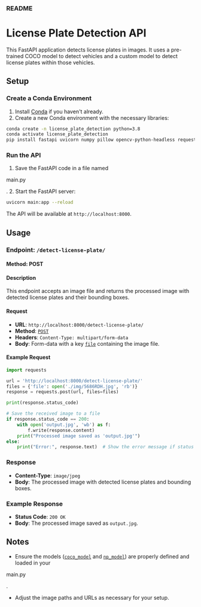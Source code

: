### README

# License Plate Detection API

This FastAPI application detects license plates in images. It uses a pre-trained COCO model to detect vehicles and a custom model to detect license plates within those vehicles.

## Setup

### Create a Conda Environment

1. Install [Conda](https://docs.conda.io/projects/conda/en/latest/user-guide/install/index.html) if you haven't already.
2. Create a new Conda environment with the necessary libraries:

```bash
conda create -n license_plate_detection python=3.8
conda activate license_plate_detection
pip install fastapi uvicorn numpy pillow opencv-python-headless requests ultralytics easyocr
```

### Run the API

1. Save the FastAPI code in a file named 

main.py

.
2. Start the FastAPI server:

```bash
uvicorn main:app --reload
```

The API will be available at `http://localhost:8000`.

## Usage

### Endpoint: `/detect-license-plate/`

#### Method: POST

#### Description

This endpoint accepts an image file and returns the processed image with detected license plates and their bounding boxes.

#### Request

- **URL**: `http://localhost:8000/detect-license-plate/`
- **Method**: [`POST`](command:_github.copilot.openSymbolFromReferences?%5B%22%22%2C%5B%7B%22uri%22%3A%7B%22scheme%22%3A%22file%22%2C%22authority%22%3A%22%22%2C%22path%22%3A%22%2FD%3A%2Fdevelopment%2Fcomputer-vision%2Ffast-api-license-plate%2FREADME.md%22%2C%22query%22%3A%22%22%2C%22fragment%22%3A%22%22%7D%2C%22pos%22%3A%7B%22line%22%3A39%2C%22character%22%3A13%7D%7D%5D%2C%22b89f4dd5-2277-4f4c-8f7f-8526e22ce16b%22%5D "Go to definition")
- **Headers**: `Content-Type: multipart/form-data`
- **Body**: Form-data with a key [`file`](command:_github.copilot.openSymbolFromReferences?%5B%22%22%2C%5B%7B%22uri%22%3A%7B%22scheme%22%3A%22file%22%2C%22authority%22%3A%22%22%2C%22path%22%3A%22%2FD%3A%2Fdevelopment%2Fcomputer-vision%2Ffast-api-license-plate%2FREADME.md%22%2C%22query%22%3A%22%22%2C%22fragment%22%3A%22%22%7D%2C%22pos%22%3A%7B%22line%22%3A22%2C%22character%22%3A30%7D%7D%5D%2C%22b89f4dd5-2277-4f4c-8f7f-8526e22ce16b%22%5D "Go to definition") containing the image file.

#### Example Request

```python
import requests

url = 'http://localhost:8000/detect-license-plate/'
files = {'file': open('./img/5686RDH.jpg', 'rb')}
response = requests.post(url, files=files)

print(response.status_code)

# Save the received image to a file
if response.status_code == 200:
    with open('output.jpg', 'wb') as f:
        f.write(response.content)
    print("Processed image saved as 'output.jpg'")
else:
    print("Error:", response.text)  # Show the error message if status is not 200
```

### Response

- **Content-Type**: `image/jpeg`
- **Body**: The processed image with detected license plates and bounding boxes.

### Example Response

- **Status Code**: `200 OK`
- **Body**: The processed image saved as `output.jpg`.

## Notes

- Ensure the models ([`coco_model`](command:_github.copilot.openSymbolFromReferences?%5B%22%22%2C%5B%7B%22uri%22%3A%7B%22scheme%22%3A%22file%22%2C%22authority%22%3A%22%22%2C%22path%22%3A%22%2FD%3A%2Fdevelopment%2Fcomputer-vision%2Ffast-api-license-plate%2FREADME.md%22%2C%22query%22%3A%22%22%2C%22fragment%22%3A%22%22%7D%2C%22pos%22%3A%7B%22line%22%3A100%2C%22character%22%3A22%7D%7D%5D%2C%22b89f4dd5-2277-4f4c-8f7f-8526e22ce16b%22%5D "Go to definition") and [`np_model`](command:_github.copilot.openSymbolFromReferences?%5B%22%22%2C%5B%7B%22uri%22%3A%7B%22scheme%22%3A%22file%22%2C%22authority%22%3A%22%22%2C%22path%22%3A%22%2FD%3A%2Fdevelopment%2Fcomputer-vision%2Ffast-api-license-plate%2FREADME.md%22%2C%22query%22%3A%22%22%2C%22fragment%22%3A%22%22%7D%2C%22pos%22%3A%7B%22line%22%3A100%2C%22character%22%3A39%7D%7D%5D%2C%22b89f4dd5-2277-4f4c-8f7f-8526e22ce16b%22%5D "Go to definition")) are properly defined and loaded in your 

main.py

.
- Adjust the image paths and URLs as necessary for your setup.